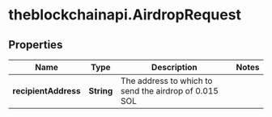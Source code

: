 # theblockchainapi.AirdropRequest

## Properties

Name | Type | Description | Notes
------------ | ------------- | ------------- | -------------
**recipientAddress** | **String** | The address to which to send the airdrop of 0.015 SOL | 



